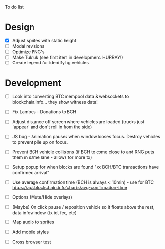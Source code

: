 To do list

Design
===

- [X] Adjust sprites with static height
- [ ] Modal revisions
- [ ] Optimize PNG's
- [ ] Make Tuktuk (see first item in development. HURRAY!)
- [ ] Create legend for identifying vehicles

Development 
===

- [ ] Look into converting BTC mempool data & websockets to blockchain.info... they show witness data!
- [ ] Fix Lambos - Donations to BCH
- [ ] Adjust distance off screen where vehicles are loaded (trucks just 'appear' and don't roll in from the side)
- [ ] JS bug - Animation pauses when window looses focus. Destroy vehicles to prevent pile up on focus.
- [ ] Prevent BCH vehicle collisions (if BCH tx come close to and RNG puts them in same lane - allows for more tx)
- [ ] Setup popup for when blocks are found "xx BCH/BTC transactions have confirmed arrival"
- [ ] Use average confirmation time (BCH is always < 10min) - use for BTC https://api.blockchain.info/charts/avg-confirmation-time
- [ ] Options (Mute/Hide overlays)
- [ ] (Maybe) On click pause / reposition vehicle so it floats above the rest, data infowindow (tx id, fee, etc)
- [ ] Map audio to sprites
- [ ] Add mobile styles
- [ ] Cross browser test

